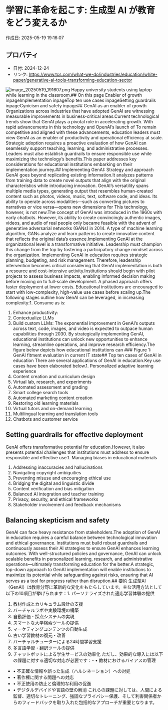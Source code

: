 # 学習に革命を起こす: 生成型 AI が教育をどう変えるか

作成日: 2025-05-19 19:16:07

## プロパティ

- 日付: 2024-12-24
- リンク: https://www.tcs.com/what-we-do/industries/education/white-paper/generative-ai-tools-transforming-education-sector

![image_20250519_191607.png](../assets/image_20250519_191607.png)
Happy university students using laptop while learning in the classroom.## On this page
Enabler of growth inpageImplementation inpageTop ten use cases inpageSetting guardrails inpageCynicism and safety inpage## GenAI as an enabler of growth
Organizations across industries that have adopted GenAI are witnessing measurable improvements in business-critical areas.Current technological trends show that GenAI plays a pivotal role in accelerating growth. With rapid advancements in this technology and OpenAI’s launch of To remain competitive and aligned with these advancements, education leaders must view GenAI as an enabler of productivity and operational efficiency at scale. Strategic adoption requires a proactive evaluation of how GenAI can seamlessly support teaching, learning, and administrative processes. Leaders must also establish guardrails to ensure responsible use while maximizing the technology’s benefits.This paper addresses key considerations for educational institutions embarking on their implementation journey.## Implementing GenAI: Strategy and approach
GenAI goes beyond replicating existing information.It analyzes patterns from training data to create novel outputs that align with the original characteristics while introducing innovation. GenAI’s versatility spans multiple media types, generating output that resembles human-created content such as photos, videos, music, text, software code, and ideas. Its ability to operate across modalities—such as converting pictures to narratives or vice versa—opens new dimensions for This technology, however, is not new.The concept of GenAI was introduced in the 1960s with early chatbots. However, its ability to create convincingly authentic images, videos, and audio of real people only became feasible with the advent of generative adversarial networks (GANs) in 2014. A type of machine learning algorithm, GANs analyze and learn patterns to create innovative content that reflects the original data’s essence.Implementing GenAI at the organizational level is a transformative initiative. Leadership must champion this change from the top by fostering a participatory change mindset across the organization. Implementing GenAI in education requires strategic planning, budgeting, and risk management. Therefore, leadership intervention becomes critical considering that GenAI implementation is both a resource and cost-intensive activity.Institutions should begin with pilot projects to assess business impacts, enabling informed decision making before moving on to full-scale development. A phased approach offers faster deployment at lower costs. Educational institutions are encouraged to start with low-complexity, high-value use cases before scaling up.The following stages outline how GenAI can be leveraged, in increasing complexity:1. Consume as is: 
1. Enhance productivity:
1. Contextualize LLMs
1. Build custom LLMs: 
The exponential improvement in GenAI’s outputs across text, code, images, and video is expected to outpace human capabilities through 2030. By strategically implementing GenAI, educational institutions can unlock new opportunities to enhance learning, streamline operations, and improve research efficiency.The figure below depicts how educational institutions can ### Figure 1:
GenAI fitment evaluation in current IT state## Top ten cases of GenAI in education
There are several applications of GenAI in education.Key use cases have been elaborated below.1. Personalized adaptive learning experience  
1. Content creation and curriculum design
1. Virtual lab, research, and experiments
1. Automated assessment and grading
1. Smart college search tools
1. Automated marketing content creation
1. Restoring old learning materials
1. Virtual tutors and on-demand learning
1. Multilingual learning and translation tools
1. Chatbots and customer service
## Setting guardrails for effective deployment
GenAI offers transformative potential for education.However, it also presents potential challenges that institutions must address to ensure responsible and effective use.1. Managing biases in educational materials
1. Addressing inaccuracies and hallucinations
1. Navigating copyright ambiguities
1. Preventing misuse and encouraging ethical use
1. Bridging the digital and linguistic divide
1. Content verification and bias mitigation
1. Balanced AI integration and teacher training
1. Privacy, security, and ethical frameworks
1. Stakeholder involvement and feedback mechanisms
## Balancing skepticism and safety
GenAI can face heavy resistance from stakeholders.The adoption of GenAI in education requires a careful balance between technological innovation and ethical governance. Institutions must build robust guardrails and continuously assess their AI strategies to ensure GenAI enhances learning outcomes. With well-structured policies and governance, GenAI can unlock scalable benefits in personalized learning, research, and administrative operations—ultimately transforming education for the better.A strategic, top-down approach to GenAI implementation will enable institutions to maximize its potential while safeguarding against risks, ensuring that AI serves as a tool for progress rather than disruption.## 要約
生成型AI（GenAI）は教育分野に革新的な変化をもたらしています。主な活用方法として以下の10項目が挙げられます：1. パーソナライズされた適応学習体験の提供
1. 教材作成とカリキュラム設計の支援
1. バーチャルラボや実験環境の構築
1. 自動評価・採点システムの実現
1. スマートな大学検索ツールの提供
1. マーケティングコンテンツの自動生成
1. 古い学習教材の復元・改善
1. バーチャルチューターによる24時間学習支援
1. 多言語学習・翻訳ツールの提供
1. チャットボットによる学生サービスの効率化
ただし、効果的な導入には以下の課題に対する適切な対応が必要です：- • 教材におけるバイアスの管理
- • 不正確な情報や誤った生成（ハルシネーション）への対処
- • 著作権に関する問題への対応
- • 不正使用の防止と倫理的な利用の促進
- • デジタルデバイドや言語の壁の解消
これらの課題に対しては、人間による監督、適切なトレーニング、強固なプライバシー保護、そして利害関係者からのフィードバックを取り入れた包括的なアプローチが重要となります。